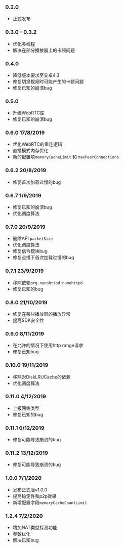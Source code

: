 
### 0.2.0
- 正式发布

### 0.3.0 - 0.3.2
- 优化多线程
- 解决在部分播放器上的卡顿问题

### 0.4.0
- 降低版本要求至安卓4.3
- 修复切换视频时可能产生的卡顿问题
- 修复已知的崩溃bug

### 0.5.0
- 升级WebRTC库
- 修复已知的崩溃bug

### 0.6.0 17/8/2019
- 优化WebRTC的重连逻辑
- 直播模式内存优化
- 新的配置项`memoryCacheLimit` 和 `maxPeerConnections`

### 0.6.2 20/8/2019
- 修复首次加载过慢的bug

### 0.6.7 1/9/2019
- 修复已知的崩溃bug
- 优化调度算法

### 0.7.0 20/9/2019
- 删除API `packetSize`
- 优化调度算法
- 修复信令模块bug
- 修复点播下首次加载过慢的bug

### 0.7.1 23/9/2019
- 移除依赖`org.nanohttpd:nanohttpd`
- 修复已知的bug

### 0.8.0 21/10/2019
- 修复在某些播放器的播放异常
- 提高SDK安全性

### 0.9.0 8/11/2019
- 在允许的情况下使用http range请求
- 修复已知bug

### 0.10.0 19/11/2019
- 移除对DiskLRUCache的依赖
- 优化调度算法

### 0.11.0 4/12/2019
- 上报网络类型
- 修复已知的bug

### 0.11.1 6/12/2019
- 修复可能导致崩溃的bug

### 0.11.2 13/12/2019
- 修复可能导致崩溃的bug

### 1.0.0 7/1/2020
- 发布正式版v1.0.0
- 提高稳定性和p2p效果
- 新增配置字段`memoryCacheCountLimit`

### 1.2.4 7/2/2020
- 增加NAT类型探测功能
- 参数优化
- 解决已知bug